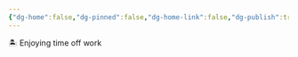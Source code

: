 ```yaml
---
{"dg-home":false,"dg-pinned":false,"dg-home-link":false,"dg-publish":true,"tags":["dgblip"],"disabled rules":["yaml-title","yaml-title-alias","file-name-heading"],"title":"philipp on mastodon @ 2024-07-31","created-date":"2024-07-31T11:34:36","id":112880889143112800,"updated-date":"2025-05-02T08:50:44","dg-path":"blips/112880889143112793.md","permalink":"/blips/112880889143112793/","dgPassFrontmatter":true}
---
```



🏝️ Enjoying time off work



